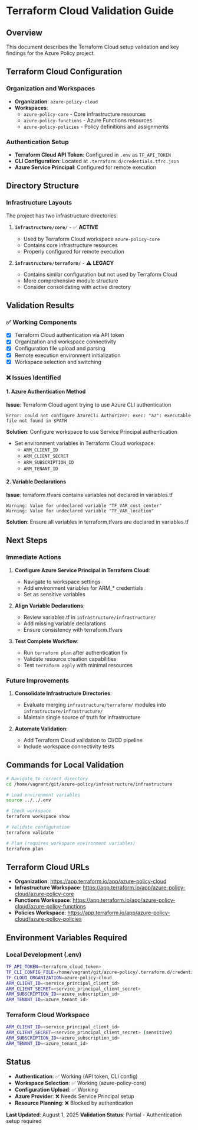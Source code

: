 # Terraform Cloud Validation Guide

## Overview
This document describes the Terraform Cloud setup validation and key findings for the Azure Policy project.

## Terraform Cloud Configuration

### Organization and Workspaces
- **Organization**: `azure-policy-cloud`
- **Workspaces**:
  - `azure-policy-core` - Core infrastructure resources
  - `azure-policy-functions` - Azure Functions resources
  - `azure-policy-policies` - Policy definitions and assignments

### Authentication Setup
- **Terraform Cloud API Token**: Configured in `.env` as `TF_API_TOKEN`
- **CLI Configuration**: Located at `.terraform.d/credentials.tfrc.json`
- **Azure Service Principal**: Configured for remote execution

## Directory Structure

### Infrastructure Layouts
The project has two infrastructure directories:

1. **`infrastructure/core/`** - ✅ **ACTIVE**
   - Used by Terraform Cloud workspace `azure-policy-core`
   - Contains core infrastructure resources
   - Properly configured for remote execution

2. **`infrastructure/terraform/`** - ⚠️ **LEGACY**
   - Contains similar configuration but not used by Terraform Cloud
   - More comprehensive module structure
   - Consider consolidating with active directory

## Validation Results

### ✅ Working Components
- [x] Terraform Cloud authentication via API token
- [x] Organization and workspace connectivity
- [x] Configuration file upload and parsing
- [x] Remote execution environment initialization
- [x] Workspace selection and switching

### ❌ Issues Identified

#### 1. Azure Authentication Method
**Issue**: Terraform Cloud agent trying to use Azure CLI authentication
```
Error: could not configure AzureCli Authorizer: exec: "az": executable file not found in $PATH
```

**Solution**: Configure workspace to use Service Principal authentication
- Set environment variables in Terraform Cloud workspace:
  - `ARM_CLIENT_ID`
  - `ARM_CLIENT_SECRET`
  - `ARM_SUBSCRIPTION_ID`
  - `ARM_TENANT_ID`

#### 2. Variable Declarations
**Issue**: terraform.tfvars contains variables not declared in variables.tf
```
Warning: Value for undeclared variable "TF_VAR_cost_center"
Warning: Value for undeclared variable "TF_VAR_location"
```

**Solution**: Ensure all variables in terraform.tfvars are declared in variables.tf

## Next Steps

### Immediate Actions
1. **Configure Azure Service Principal in Terraform Cloud**:
   - Navigate to workspace settings
   - Add environment variables for ARM_* credentials
   - Set as sensitive variables

2. **Align Variable Declarations**:
   - Review variables.tf in `infrastructure/infrastructure/`
   - Add missing variable declarations
   - Ensure consistency with terraform.tfvars

3. **Test Complete Workflow**:
   - Run `terraform plan` after authentication fix
   - Validate resource creation capabilities
   - Test `terraform apply` with minimal resources

### Future Improvements
1. **Consolidate Infrastructure Directories**:
   - Evaluate merging `infrastructure/terraform/` modules into `infrastructure/infrastructure/`
   - Maintain single source of truth for infrastructure

2. **Automate Validation**:
   - Add Terraform Cloud validation to CI/CD pipeline
   - Include workspace connectivity tests

## Commands for Local Validation

```bash
# Navigate to correct directory
cd /home/vagrant/git/azure-policy/infrastructure/infrastructure

# Load environment variables
source ../../.env

# Check workspace
terraform workspace show

# Validate configuration
terraform validate

# Plan (requires workspace environment variables)
terraform plan
```

## Terraform Cloud URLs
- **Organization**: https://app.terraform.io/app/azure-policy-cloud
- **Infrastructure Workspace**: https://app.terraform.io/app/azure-policy-cloud/azure-policy-core
- **Functions Workspace**: https://app.terraform.io/app/azure-policy-cloud/azure-policy-functions
- **Policies Workspace**: https://app.terraform.io/app/azure-policy-cloud/azure-policy-policies

## Environment Variables Required

### Local Development (.env)
```bash
TF_API_TOKEN=<terraform_cloud_token>
TF_CLI_CONFIG_FILE=/home/vagrant/git/azure-policy/.terraform.d/credentials.tfrc.json
TF_CLOUD_ORGANIZATION=azure-policy-cloud
ARM_CLIENT_ID=<service_principal_client_id>
ARM_CLIENT_SECRET=<service_principal_client_secret>
ARM_SUBSCRIPTION_ID=<azure_subscription_id>
ARM_TENANT_ID=<azure_tenant_id>
```

### Terraform Cloud Workspace
```bash
ARM_CLIENT_ID=<service_principal_client_id>
ARM_CLIENT_SECRET=<service_principal_client_secret> (sensitive)
ARM_SUBSCRIPTION_ID=<azure_subscription_id>
ARM_TENANT_ID=<azure_tenant_id>
```

## Status
- **Authentication**: ✅ Working (API token, CLI config)
- **Workspace Selection**: ✅ Working (azure-policy-core)
- **Configuration Upload**: ✅ Working
- **Azure Provider**: ❌ Needs Service Principal setup
- **Resource Planning**: ❌ Blocked by authentication

**Last Updated**: August 1, 2025
**Validation Status**: Partial - Authentication setup required

